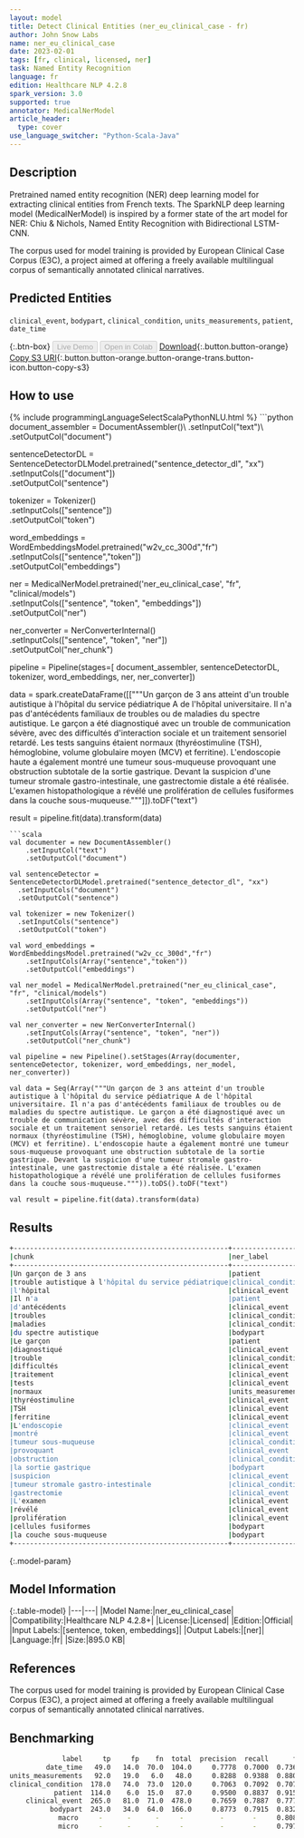 ```yaml
---
layout: model
title: Detect Clinical Entities (ner_eu_clinical_case - fr)
author: John Snow Labs
name: ner_eu_clinical_case
date: 2023-02-01
tags: [fr, clinical, licensed, ner]
task: Named Entity Recognition
language: fr
edition: Healthcare NLP 4.2.8
spark_version: 3.0
supported: true
annotator: MedicalNerModel
article_header:
  type: cover
use_language_switcher: "Python-Scala-Java"
---
```


## Description

Pretrained named entity recognition (NER) deep learning model for extracting clinical entities from French texts. The SparkNLP deep learning model (MedicalNerModel) is inspired by a former state of the art model for NER: Chiu & Nichols, Named Entity Recognition with Bidirectional LSTM-CNN.

The corpus used for model training is provided by European Clinical Case Corpus (E3C), a project aimed at offering a freely available multilingual corpus of semantically annotated clinical narratives.

## Predicted Entities

`clinical_event`, `bodypart`, `clinical_condition`, `units_measurements`, `patient`, `date_time`

{:.btn-box}
<button class="button button-orange" disabled>Live Demo</button>
<button class="button button-orange" disabled>Open in Colab</button>
[Download](https://s3.amazonaws.com/auxdata.johnsnowlabs.com/clinical/models/ner_eu_clinical_case_fr_4.2.8_3.0_1675293960896.zip){:.button.button-orange}
[Copy S3 URI](s3://auxdata.johnsnowlabs.com/clinical/models/ner_eu_clinical_case_fr_4.2.8_3.0_1675293960896.zip){:.button.button-orange.button-orange-trans.button-icon.button-copy-s3}

## How to use
 


<div class="tabs-box" markdown="1">
{% include programmingLanguageSelectScalaPythonNLU.html %}
```python
document_assembler = DocumentAssembler()\
	.setInputCol("text")\
	.setOutputCol("document")
 
sentenceDetectorDL = SentenceDetectorDLModel.pretrained("sentence_detector_dl", "xx")\
	.setInputCols(["document"])\
	.setOutputCol("sentence")

tokenizer = Tokenizer()\
	.setInputCols(["sentence"])\
	.setOutputCol("token")

word_embeddings = WordEmbeddingsModel.pretrained("w2v_cc_300d","fr")\
	.setInputCols(["sentence","token"])\
	.setOutputCol("embeddings")

ner = MedicalNerModel.pretrained('ner_eu_clinical_case', "fr", "clinical/models") \
	.setInputCols(["sentence", "token", "embeddings"]) \
	.setOutputCol("ner")
 
ner_converter = NerConverterInternal()\
	.setInputCols(["sentence", "token", "ner"])\
	.setOutputCol("ner_chunk")

pipeline = Pipeline(stages=[
	document_assembler,
	sentenceDetectorDL,
	tokenizer,
	word_embeddings,
	ner,
	ner_converter])

data = spark.createDataFrame([["""Un garçon de 3 ans atteint d'un trouble autistique à l'hôpital du service pédiatrique A de l'hôpital universitaire. Il n'a pas d'antécédents familiaux de troubles ou de maladies du spectre autistique. Le garçon a été diagnostiqué avec un trouble de communication sévère, avec des difficultés d'interaction sociale et un traitement sensoriel retardé. Les tests sanguins étaient normaux (thyréostimuline (TSH), hémoglobine, volume globulaire moyen (MCV) et ferritine). L'endoscopie haute a également montré une tumeur sous-muqueuse provoquant une obstruction subtotale de la sortie gastrique. Devant la suspicion d'une tumeur stromale gastro-intestinale, une gastrectomie distale a été réalisée. L'examen histopathologique a révélé une prolifération de cellules fusiformes dans la couche sous-muqueuse."""]]).toDF("text")

result = pipeline.fit(data).transform(data)
```
```scala
val documenter = new DocumentAssembler() 
    .setInputCol("text") 
    .setOutputCol("document")

val sentenceDetector = SentenceDetectorDLModel.pretrained("sentence_detector_dl", "xx")
  .setInputCols("document")
  .setOutputCol("sentence")

val tokenizer = new Tokenizer()
  .setInputCols("sentence")
  .setOutputCol("token")

val word_embeddings = WordEmbeddingsModel.pretrained("w2v_cc_300d","fr")
	.setInputCols(Array("sentence","token"))
	.setOutputCol("embeddings")

val ner_model = MedicalNerModel.pretrained("ner_eu_clinical_case", "fr", "clinical/models")
    .setInputCols(Array("sentence", "token", "embeddings"))
    .setOutputCol("ner")

val ner_converter = new NerConverterInternal()
    .setInputCols(Array("sentence", "token", "ner"))
    .setOutputCol("ner_chunk")

val pipeline = new Pipeline().setStages(Array(documenter, sentenceDetector, tokenizer, word_embeddings, ner_model, ner_converter))

val data = Seq(Array("""Un garçon de 3 ans atteint d'un trouble autistique à l'hôpital du service pédiatrique A de l'hôpital universitaire. Il n'a pas d'antécédents familiaux de troubles ou de maladies du spectre autistique. Le garçon a été diagnostiqué avec un trouble de communication sévère, avec des difficultés d'interaction sociale et un traitement sensoriel retardé. Les tests sanguins étaient normaux (thyréostimuline (TSH), hémoglobine, volume globulaire moyen (MCV) et ferritine). L'endoscopie haute a également montré une tumeur sous-muqueuse provoquant une obstruction subtotale de la sortie gastrique. Devant la suspicion d'une tumeur stromale gastro-intestinale, une gastrectomie distale a été réalisée. L'examen histopathologique a révélé une prolifération de cellules fusiformes dans la couche sous-muqueuse.""")).toDS().toDF("text")

val result = pipeline.fit(data).transform(data)
```
</div>

## Results

```bash
+-----------------------------------------------------+------------------+
|chunk                                                |ner_label         |
+-----------------------------------------------------+------------------+
|Un garçon de 3 ans                                   |patient           |
|trouble autistique à l'hôpital du service pédiatrique|clinical_condition|
|l'hôpital                                            |clinical_event    |
|Il n'a                                               |patient           |
|d'antécédents                                        |clinical_event    |
|troubles                                             |clinical_condition|
|maladies                                             |clinical_condition|
|du spectre autistique                                |bodypart          |
|Le garçon                                            |patient           |
|diagnostiqué                                         |clinical_event    |
|trouble                                              |clinical_condition|
|difficultés                                          |clinical_event    |
|traitement                                           |clinical_event    |
|tests                                                |clinical_event    |
|normaux                                              |units_measurements|
|thyréostimuline                                      |clinical_event    |
|TSH                                                  |clinical_event    |
|ferritine                                            |clinical_event    |
|L'endoscopie                                         |clinical_event    |
|montré                                               |clinical_event    |
|tumeur sous-muqueuse                                 |clinical_condition|
|provoquant                                           |clinical_event    |
|obstruction                                          |clinical_condition|
|la sortie gastrique                                  |bodypart          |
|suspicion                                            |clinical_event    |
|tumeur stromale gastro-intestinale                   |clinical_condition|
|gastrectomie                                         |clinical_event    |
|L'examen                                             |clinical_event    |
|révélé                                               |clinical_event    |
|prolifération                                        |clinical_event    |
|cellules fusiformes                                  |bodypart          |
|la couche sous-muqueuse                              |bodypart          |
+-----------------------------------------------------+------------------+
```

{:.model-param}
## Model Information

{:.table-model}
|---|---|
|Model Name:|ner_eu_clinical_case|
|Compatibility:|Healthcare NLP 4.2.8+|
|License:|Licensed|
|Edition:|Official|
|Input Labels:|[sentence, token, embeddings]|
|Output Labels:|[ner]|
|Language:|fr|
|Size:|895.0 KB|

## References

The corpus used for model training is provided by European Clinical Case Corpus (E3C), a project aimed at offering a freely available multilingual corpus of semantically annotated clinical narratives.

## Benchmarking

```bash
             label     tp     fp    fn  total  precision  recall      f1
         date_time   49.0   14.0  70.0  104.0     0.7778  0.7000  0.7368
units_measurements   92.0   19.0   6.0   48.0     0.8288  0.9388  0.8804
clinical_condition  178.0   74.0  73.0  120.0     0.7063  0.7092  0.7078
           patient  114.0    6.0  15.0   87.0     0.9500  0.8837  0.9157
    clinical_event  265.0   81.0  71.0  478.0     0.7659  0.7887  0.7771
          bodypart  243.0   34.0  64.0  166.0     0.8773  0.7915  0.8322
            macro     -      -      -     -         -       -     0.8083
            micro     -      -      -     -         -       -     0.7978
```
